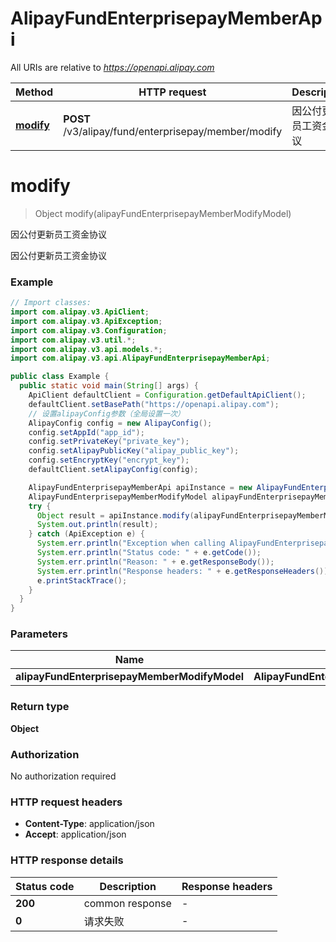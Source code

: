 # AlipayFundEnterprisepayMemberApi

All URIs are relative to *https://openapi.alipay.com*

| Method | HTTP request | Description |
|------------- | ------------- | -------------|
| [**modify**](AlipayFundEnterprisepayMemberApi.md#modify) | **POST** /v3/alipay/fund/enterprisepay/member/modify | 因公付更新员工资金协议 |


<a name="modify"></a>
# **modify**
> Object modify(alipayFundEnterprisepayMemberModifyModel)

因公付更新员工资金协议

因公付更新员工资金协议

### Example
```java
// Import classes:
import com.alipay.v3.ApiClient;
import com.alipay.v3.ApiException;
import com.alipay.v3.Configuration;
import com.alipay.v3.util.*;
import com.alipay.v3.api.models.*;
import com.alipay.v3.api.AlipayFundEnterprisepayMemberApi;

public class Example {
  public static void main(String[] args) {
    ApiClient defaultClient = Configuration.getDefaultApiClient();
    defaultClient.setBasePath("https://openapi.alipay.com");
    // 设置alipayConfig参数（全局设置一次）
    AlipayConfig config = new AlipayConfig();
    config.setAppId("app_id");
    config.setPrivateKey("private_key");
    config.setAlipayPublicKey("alipay_public_key");
    config.setEncryptKey("encrypt_key");
    defaultClient.setAlipayConfig(config);

    AlipayFundEnterprisepayMemberApi apiInstance = new AlipayFundEnterprisepayMemberApi(defaultClient);
    AlipayFundEnterprisepayMemberModifyModel alipayFundEnterprisepayMemberModifyModel = new AlipayFundEnterprisepayMemberModifyModel(); // AlipayFundEnterprisepayMemberModifyModel | 
    try {
      Object result = apiInstance.modify(alipayFundEnterprisepayMemberModifyModel);
      System.out.println(result);
    } catch (ApiException e) {
      System.err.println("Exception when calling AlipayFundEnterprisepayMemberApi#modify");
      System.err.println("Status code: " + e.getCode());
      System.err.println("Reason: " + e.getResponseBody());
      System.err.println("Response headers: " + e.getResponseHeaders());
      e.printStackTrace();
    }
  }
}
```

### Parameters

| Name | Type | Description  | Notes |
|------------- | ------------- | ------------- | -------------|
| **alipayFundEnterprisepayMemberModifyModel** | **AlipayFundEnterprisepayMemberModifyModel**|  | [optional] |

### Return type

**Object**

### Authorization

No authorization required

### HTTP request headers

 - **Content-Type**: application/json
 - **Accept**: application/json

### HTTP response details
| Status code | Description | Response headers |
|-------------|-------------|------------------|
| **200** | common response |  -  |
| **0** | 请求失败 |  -  |

